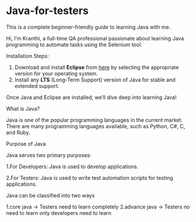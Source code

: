  # Java-for-testers
This is a complete beginner-friendly guide to learning Java with me.  

Hi, I’m Kranthi, a full-time QA professional passionate about learning Java programming to automate tasks using the Selenium tool.  

 Installation Steps:  
1. Download and install **Eclipse** from [here](https://www.eclipse.org/) by selecting the appropriate version for your operating system.  
2. Install any **LTS** (Long-Term Support) version of Java for stable and extended support.  

Once Java and Eclipse are installed, we’ll dive deep into learning Java!

What is Java?

Java is one of the popular programming languages in the current market. There are many programming languages available, such as Python, C#, C, and Ruby.

Purpose of Java

Java serves two primary purposes:

1.For Developers: Java is used to develop applications.

2.For Testers: Java is used to write test automation scripts for testing applications.

Java can be classified into two ways 

1.core java -> Testers need to learn completely 
2.advance java -> Testers no need to learn only developers need to learn 




